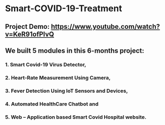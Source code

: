 # Smart-COVID-19-Treatment
## Project Demo: https://www.youtube.com/watch?v=KeR91ofPIvQ
## We built 5 modules in this 6-months project: 
### 1. Smart Covid-19 Virus Detector, 
### 2. Heart-Rate Measurement Using Camera, 
### 3. Fever Detection Using IoT Sensors and Devices, 
### 4. Automated HealthCare Chatbot and 
### 5. Web – Application based Smart Covid Hospital website.
